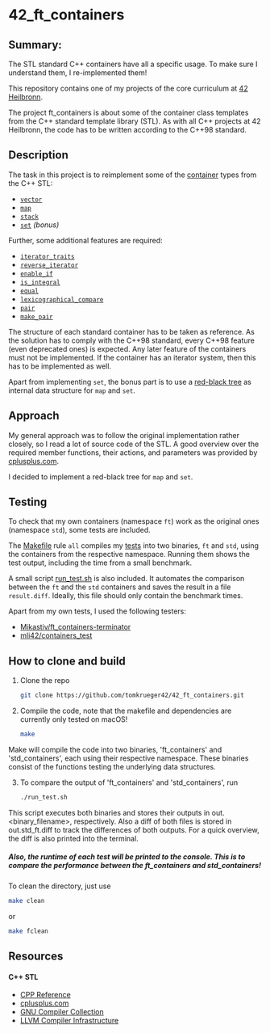 # 42_ft_containers

## Summary:

The STL standard C++ containers have all a specific usage.
To make sure I understand them, I re-implemented them!

This repository contains one of my projects of the core curriculum at [42 Heilbronn].

The project ft_containers is about some of the container class templates from the C++ standard template library (STL).
As with all C++ projects at 42 Heilbronn, the code has to be written according to the C++98 standard.

## Description

The task in this project is to reimplement some of the [container] types from the C++ STL:

- [`vector`]
- [`map`]
- [`stack`]
- [`set`] _(bonus)_

Further, some additional features are required:
- [`iterator_traits`]
- [`reverse_iterator`]
- [`enable_if`]
- [`is_integral`]
- [`equal`]
- [`lexicographical_compare`]
- [`pair`]
- [`make_pair`]

The structure of each standard container has to be taken as reference.
As the solution has to comply with the C++98 standard, every C++98 feature (even deprecated ones) is expected.
Any later feature of the containers must not be implemented.
If the container has an iterator system, then this has to be implemented as well.

Apart from implementing `set`, the bonus part is to use a [red-black tree] as internal data structure for `map` and `set`.

## Approach

My general approach was to follow the original implementation rather closely, so I read a lot of source code of the STL.
A good overview over the required member functions, their actions, and parameters was provided by [cplusplus.com].

I decided to implement a red-black tree for `map` and `set`.

## Testing

To check that my own containers (namespace `ft`) work as the original ones (namespace `std`), some tests are included.

The [Makefile] rule `all` compiles my [tests] into two binaries, `ft` and `std`, using the containers from the respective namespace.
Running them shows the test output, including the time from a small benchmark.

A small script [run_test.sh] is also included.
It automates the comparison between the `ft` and the `std` containers and saves the result in a file `result.diff`.
Ideally, this file should only contain the benchmark times.

Apart from my own tests, I used the following testers:
- [Mikastiv/ft_containers-terminator]
- [mli42/containers_test]

## How to clone and build

1. Clone the repo
   ```sh
   git clone https://github.com/tomkrueger42/42_ft_containers.git
   ```
2. Compile the code, note that the makefile and dependencies are currently only tested on macOS!
   ```sh
   make
   ```

Make will compile the code into two binaries, 'ft_containers' and 'std_containers', each using their respective namespace.
These binaries consist of the functions testing the underlying data structures.

3. To compare the output of 'ft_containers' and 'std_containers', run
   ```sh
   ./run_test.sh
   ```

This script executes both binaries and stores their outputs in out.<binary_filename>, respectively. Also a diff of both files is stored in out.std_ft.diff to track the differences of both outputs. For a quick overview, the diff is also printed into the terminal.

##### Also, the runtime of each test will be printed to the console. This is to compare the performance between the ft_containers and std_containers!


To clean the directory, just use
   ```sh
   make clean
   ```
   or
   ```sh
   make fclean
   ```


## Resources

#### C++ STL

- [CPP Reference]
- [cplusplus.com]
- [GNU Compiler Collection]
- [LLVM Compiler Infrastructure]

[42 Heilbronn]: https://www.42heilbronn.de/learncoderepeat

[container]: https://en.cppreference.com/w/cpp/container
[`vector`]: https://cplusplus.com/reference/vector/vector/
[`map`]: https://cplusplus.com/reference/map/map/
[`stack`]: https://cplusplus.com/reference/stack/stack/
[`set`]: https://cplusplus.com/reference/set/set/
[`iterator_traits`]: https://cplusplus.com/reference/iterator/iterator_traits/
[`reverse_iterator`]: https://cplusplus.com/reference/iterator/reverse_iterator/
[`enable_if`]: https://cplusplus.com/reference/type_traits/enable_if/
[`is_integral`]: https://cplusplus.com/reference/type_traits/is_integral/
[`equal`]: https://cplusplus.com/reference/algorithm/equal/
[`lexicographical_compare`]: https://cplusplus.com/reference/algorithm/lexicographical_compare/
[`pair`]: https://cplusplus.com/reference/utility/pair/
[`make_pair`]: https://cplusplus.com/reference/utility/make_pair/
[red-black tree]: https://en.wikipedia.org/wiki/Red-black_tree

[Makefile]: https://github.com/tomkrueger42/42_ft_containers/blob/main/Makefile
[tests]: https://github.com/tomkrueger42/42_ft_containers/blob/main/tests/src/main.cpp
[run_test.sh]: https://github.com/tomkrueger42/42_ft_containers/blob/main/run_test.sh
[Mikastiv/ft_containers-terminator]: https://github.com/Mikastiv/ft_containers-terminator
[mli42/containers_test]: https://github.com/mli42/containers_test

[CPP Reference]: https://en.cppreference.com/w/
[cplusplus.com]: https://cplusplus.com/reference/
[GNU Compiler Collection]: https://github.com/gcc-mirror/gcc/tree/master/libstdc++-v3/include/bits
[LLVM Compiler Infrastructure]: https://github.com/llvm-mirror/libcxx/tree/master/include
